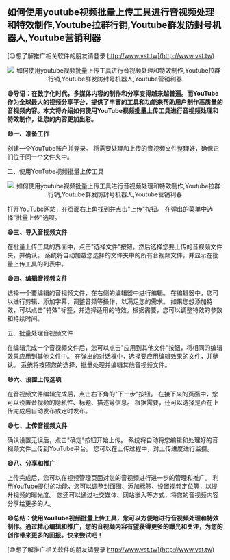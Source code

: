 ## **如何使用youtube视频批量上传工具进行音视频处理和特效制作,Youtube拉群行销,Youtube群发防封号机器人,Youtube营销利器**

[😍想了解推广相关软件的朋友请登录 http://www.vst.tw](http://www.vst.tw)

 <center><img src="https://vst.tw/MP4/tuiguang/png/1.png" alt="如何使用youtube视频批量上传工具进行音视频处理和特效制作,Youtube拉群行销,Youtube群发防封号机器人,Youtube营销利器"></center>

**😄导语：在数字化时代，多媒体内容的制作和分享变得越来越普遍。而YouTube作为全球最大的视频分享平台，提供了丰富的工具和功能来帮助用户制作高质量的音视频内容。本文将介绍如何使用YouTube视频批量上传工具进行音视频处理和特效制作，让您的内容更加出彩。**

**😄一、准备工作**

创建一个YouTube账户并登录。
将需要处理和上传的音视频文件整理好，确保它们位于同一个文件夹中。

二、使用YouTube视频批量上传工具

 <center><img src="https://vst.tw/MP4/tuiguang/png/4.png" alt="如何使用youtube视频批量上传工具进行音视频处理和特效制作,Youtube拉群行销,Youtube群发防封号机器人,Youtube营销利器"></center>

打开YouTube网站，在页面右上角找到并点击"上传"按钮。
在弹出的菜单中选择"批量上传"选项。

**😄三、导入音视频文件**

在批量上传工具的界面中，点击"选择文件"按钮。然后选择您要上传的音视频文件夹，并确认。
系统将自动加载您选择的文件夹中的所有音视频文件，并显示在批量上传工具的列表中。

**😄四、编辑音视频文件**

选择一个要编辑的音视频文件，在右侧的编辑器中进行编辑。
在编辑器中，您可以进行剪辑、添加字幕、调整音频等操作，以满足您的需求。
如果您想添加特效，可以点击"特效"标签，并选择适用的特效。根据需要，您可以调整特效的参数和持续时间。

五、批量处理音视频文件

在编辑完成一个音视频文件后，您可以点击"应用到其他文件"按钮，将相同的编辑效果应用到其他文件中。
在弹出的对话框中，选择要应用编辑效果的文件，并确认。
系统将按照您的选择，批量处理并编辑其他音视频文件。

**😄六、设置上传选项**

在音视频文件编辑完成后，点击右下角的"下一步"按钮。
在接下来的页面中，您可以设置音视频的隐私性、标题、描述等信息。
根据需要，还可以选择是否在上传完成后自动发布或定时发布。

**😄七、上传音视频文件**

确认设置无误后，点击"确定"按钮开始上传。
系统将自动将您编辑和处理好的音视频文件上传到YouTube平台。
您可以在上传过程中，对上传进度进行监控。

**😄八、分享和推广**

上传完成后，您可以在视频管理页面对您的音视频进行进一步的管理和推广。
利用YouTube提供的功能，您可以调整封面图、添加标签、设置视频定位等，以提升视频的曝光度。
您还可以通过社交媒体、网站嵌入等方式，将您的音视频内容分享给更多的人。

**😄总结：使用YouTube视频批量上传工具，您可以方便地进行音视频处理和特效制作。通过精心编辑和推广，您的音视频内容有望获得更多的曝光和关注，为您的创作带来更多的回报。快来尝试吧！**

[😍想了解推广相关软件的朋友请登录 http://www.vst.tw](http://www.vst.tw)



